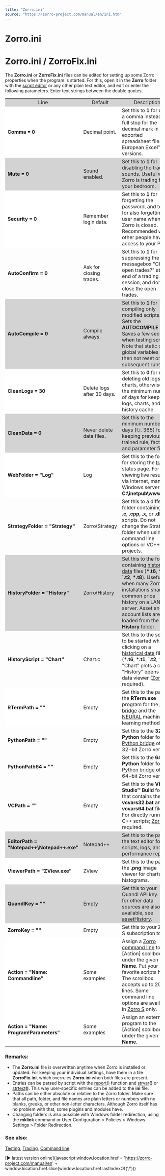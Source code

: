 ```yaml
---
title: "Zorro.ini"
source: "https://zorro-project.com/manual/en/ini.htm"
---
```


# Zorro.ini

# Zorro.ini / ZorroFix.ini

The **Zorro.ini** or **ZorroFix.ini** files can be edited for setting up some Zorro properties when the program is started. For this, open it in the **Zorro** folder with the [script editor](npp.md) or any other plain text editor, and edit or enter the following parameters. Enter text strings between the double quotes.

<table border="0" class="ms-contemp-main"><tbody><tr align="center" bgcolor="lightgrey"><td class="ms-contemp-top" style="width: 280px">Line</td><td class="ms-contemp-top" style="width: 155px">Default</td><td class="ms-contemp-top">Description</td></tr><tr bgcolor="white"><td class="ms-contemp-even" style="width: 280px"><strong>Comma = 0</strong></td><td class="ms-contemp-even" style="width: 155px">Decimal point.</td><td class="ms-contemp-even">Set this to <strong>1</strong> for using a comma instead of a full stop for the decimal mark in exported spreadsheet files. For European Excel™ versions.</td></tr><tr bgcolor="lightgrey"><td class="ms-contemp-odd" style="width: 280px"><strong>Mute = 0</strong></td><td class="ms-contemp-odd" style="width: 155px">Sound enabled.</td><td class="ms-contemp-odd">Set this to <strong>1</strong> for disabling the trading sounds. Useful when Zorro is trading from your bedroom.</td></tr><tr bgcolor="white"><td class="ms-contemp-even" style="width: 280px"><strong>Security = 0</strong></td><td class="ms-contemp-even" style="width: 155px">Remember login data.</td><td class="ms-contemp-even">Set this to <strong>1</strong> for forgetting the password, and to <strong>2</strong> for also forgetting the user name when Zorro is closed. Recommended when other people have access to your PC.</td></tr><tr><td class="ms-contemp-odd" style="width: 280px"><strong>AutoConfirm = 0</strong></td><td class="ms-contemp-odd" style="width: 155px">Ask for closing trades.</td><td class="ms-contemp-odd">Set this to <strong>1</strong> for suppressing the messagebox "Close open trades?" at the end of a trading session, and don't close the open trades.</td></tr><tr bgcolor="lightgrey"><td class="ms-contemp-even" style="width: 280px"><strong>AutoCompile = 0</strong></td><td class="ms-contemp-even" style="width: 155px">Compile always.</td><td class="ms-contemp-even">Set this to <strong>1</strong> for compiling only modified scripts. Sets the <strong>AUTOCOMPILE</strong> flag. Saves a few seconds when testing scripts. Note that static or global variables are then not reset on subsequent runs.</td></tr><tr bgcolor="white"><td class="ms-contemp-odd" style="width: 280px"><strong>CleanLogs = 30</strong></td><td class="ms-contemp-odd" style="width: 155px">Delete logs after 30 days.</td><td class="ms-contemp-odd">Set this to <strong>0</strong> for never deleting old logs and charts, otherwise to the minimum number of days for keeping logs, charts, and history cache.</td></tr><tr bgcolor="lightgrey"><td class="ms-contemp-even" style="width: 280px"><strong>CleanData = 0</strong></td><td class="ms-contemp-even" style="width: 155px">Never delete data files.</td><td class="ms-contemp-even">Set this to the minimum number of days (f.i. 365) for keeping previously trained rule, factor, and parameter files.</td></tr><tr bgcolor="white"><td class="ms-contemp-odd" style="width: 280px"><strong>WebFolder = "Log"</strong></td><td class="ms-contemp-odd" style="width: 155px">Log</td><td class="ms-contemp-odd">Set this to the folder for storing the <a href="trading.htm#status">trade status page</a>. For viewing live results via Internet, many Windows servers use <strong>C:\inetpub\wwwroot</strong>.</td></tr><tr><td class="ms-contemp-even" style="width: 280px"><strong>StrategyFolder = "Strategy"</strong></td><td class="ms-contemp-even" style="width: 155px">Zorro\Strategy</td><td class="ms-contemp-even">Set this to a different folder containing the <strong>.c</strong>, <strong>.cpp</strong>, <strong>.x</strong>, or <strong>.dll</strong> scripts. Do not change the Strategy folder when using command line options or VC++ projects.</td></tr><tr bgcolor="lightgrey"><td class="ms-contemp-odd" style="width: 280px"><strong>HistoryFolder = "History"</strong></td><td class="ms-contemp-odd" style="width: 155px">Zorro\History</td><td class="ms-contemp-odd">Set this to the folder containing <a href="history.htm">historical data</a> files (<strong>*.t6</strong>, <strong>*.t1</strong>, <strong>`.t2</strong>, <strong>*.t8</strong>). Useful when many Zorro installations share a common price history on a LAN server. Asset and account lists are still loaded from the local <strong>History</strong> folder.</td></tr><tr><td class="ms-contemp-even" style="width: 280px"><strong>HistoryScript = "Chart"</strong></td><td class="ms-contemp-even" style="width: 155px">Chart.c</td><td class="ms-contemp-even">Set this to the script to be started when clicking on a <a href="history.htm">historical data</a> file (<strong>*.t6</strong>, <strong>*.t1</strong>, <strong>`.t2</strong>, <strong>*.t8</strong>). "Chart" plots a chart, "History" opens the data viewer (<a href="restrictions.htm">Zorro S</a> required).</td></tr><tr bgcolor="white"><td class="ms-contemp-odd" style="width: 280px"><strong>RTermPath = ""</strong></td><td class="ms-contemp-odd" style="width: 155px">Empty</td><td class="ms-contemp-odd">Set this to the path to the <strong>RTerm.exe</strong> program for the <a href="rbridge.htm">R bridge</a> and the <a href="advisor.htm">NEURAL</a> machine learning method.</td></tr><tr><td class="ms-contemp-even" style="width: 280px"><strong>PythonPath = ""</strong></td><td class="ms-contemp-even" style="width: 155px">Empty</td><td class="ms-contemp-even">Set this to the <strong>32-bit Python</strong> folder for the <a href="python.htm">Python bridge</a> of the 32-bit Zorro verison.</td></tr><tr><td class="ms-contemp-odd" style="width: 280px"><strong>PythonPath64 = ""</strong></td><td class="ms-contemp-odd" style="width: 155px">Empty</td><td class="ms-contemp-odd">Set this to the <strong>64-bit Python</strong> folder for the <a href="python.htm">Python bridge</a> of the 64-bit Zorro version.</td></tr><tr><td class="ms-contemp-even" style="width: 280px"><strong>VCPath = ""</strong></td><td class="ms-contemp-even" style="width: 155px">Empty</td><td class="ms-contemp-even">Set this to the <strong>Visual Studio™ Build </strong>folder that contains the <strong>vcvars32.bat</strong> and <strong>vcvars64.bat</strong> files. For directly running C++ scripts; <a href="restrictions.htm">Zorro S</a> required.</td></tr><tr bgcolor="lightgrey"><td class="ms-contemp-odd" style="width: 280px"><strong>EditorPath = "Notepad++\Notepad++.exe"</strong></td><td class="ms-contemp-odd" style="width: 155px">Notepad++</td><td class="ms-contemp-odd">Set this to the path to the text editor for scripts, logs, and performance reports.</td></tr><tr bgcolor="white"><td class="ms-contemp-even" style="width: 280px"><strong>ViewerPath = "ZView.exe"</strong></td><td class="ms-contemp-even" style="width: 155px">ZView</td><td class="ms-contemp-even">Set this to the path to the <strong>.png</strong> image viewer for charts and histograms.</td></tr><tr bgcolor="lightgrey"><td class="ms-contemp-odd" style="width: 280px"><strong>QuandlKey = ""</strong></td><td class="ms-contemp-odd" style="width: 155px">Empty</td><td class="ms-contemp-odd">Set this to your Quandl API key. Keys for other data sources are also available, see <a href="loadhistory.htm">assetHistory</a>.</td></tr><tr><td class="ms-contemp-even" style="width: 280px"><strong>ZorroKey = ""</strong></td><td class="ms-contemp-even" style="width: 155px">Empty</td><td class="ms-contemp-even">Set this to your Zorro S subscription token.</td></tr><tr bgcolor="white"><td class="ms-contemp-odd" style="width: 280px"><strong>Action = "Name: Commandline"</strong></td><td class="ms-contemp-odd" style="width: 155px">Some examples</td><td class="ms-contemp-odd">Assign a <a href="command.htm">Zorro command line</a> to the [<span class="tast">Action</span>] scollbox under the given <strong>Name</strong>. Put your favorite scripts here. The scrollbox accepts up to 20 lines. Some command line options are available in <a href="restrictions.htm">Zorro S</a> only.</td></tr><tr bgcolor="white"><td class="ms-contemp-even" style="width: 280px"><strong>Action = "Name: Program!Parameters"</strong></td><td class="ms-contemp-even" style="width: 155px">Some examples</td><td class="ms-contemp-even">Assign an external program to the [<span class="tast">Action</span>] scollbox under the given <strong>Name</strong>.</td></tr></tbody></table>

### Remarks:

*   The **Zorro.ini** file is overwritten anytime when Zorro is installed or updated. For keeping your individual settings, have them in a file **ZorroFix.ini**, which overrules **Zorro.ini** when both files are present.
*   Entries can be parsed by script with the [report()](012_Performance_Report.md) function and [strvar](str_.md)**()** or [strtext](str_.md)**()**. This way user-specific entries can be added to the **ini** file.
*   Paths can be either absolute or relative to the Zorro folder. Make sure that all path, folder, and file names are plain letters or numbers with no blanks, greeks, or other non-letter characters. Although Zorro itself has no problem with that, some plugins and modules have.
*   Changing folders is also possible with Windows folder redirection, using the **mklink** command or User Configuration > Policies > Windows Settings > Folder Redirection.

### See also:

[Testing](006_Testing.md), [Trading](004_Trading_Strategies.md), [Command line](027_Command_Line_Options.md)

[► latest version online](javascript:window.location.href = 'https://zorro-project.com/manual/en' + window.location.href.slice\(window.location.href.lastIndexOf\('/'\)\))